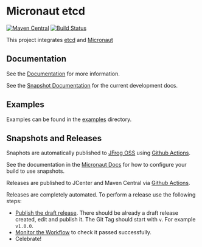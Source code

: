 # Micronaut etcd

[![Maven Central](https://img.shields.io/maven-central/v/io.micronaut.etcd/micronaut-etcd.svg?label=Maven%20Central)](https://search.maven.org/search?q=g:%22io.micronaut.etcd%22%20AND%20a:%22micronaut-etcd%22)
[![Build Status](https://github.com/micronaut-projects/micronaut-etcd/workflows/Java%20CI/badge.svg)](https://github.com/micronaut-projects/micronaut-etcd/actions)

This project integrates [etcd](https://etcd.io/) and [Micronaut](https://micronaut.io) 

## Documentation

See the [Documentation](https://micronaut-projects.github.io/micronaut-etcd/latest/guide/) for more information. 

See the [Snapshot Documentation](https://micronaut-projects.github.io/micronaut-etcd/snapshot/guide/) for the current development docs.

## Examples

Examples can be found in the [examples](https://github.com/micronaut-projects/micronaut-etcd/tree/master/examples) directory.

## Snapshots and Releases

Snaphots are automatically published to [JFrog OSS](https://oss.jfrog.org/artifactory/oss-snapshot-local/) using [Github Actions](https://github.com/micronaut-projects/micronaut-etcd/actions).

See the documentation in the [Micronaut Docs](https://docs.micronaut.io/latest/guide/index.html#usingsnapshots) for how to configure your build to use snapshots.

Releases are published to JCenter and Maven Central via [Github Actions](https://github.com/micronaut-projects/micronaut-etcd/actions).

Releases are completely automated. To perform a release use the following steps:

* [Publish the draft release](https://github.com/micronaut-projects/micronaut-etcd/releases). There should be already a draft release created, edit and publish it. The Git Tag should start with `v`. For example `v1.0.0`.
* [Monitor the Workflow](https://github.com/micronaut-projects/micronaut-etcd/actions?query=workflow%3ARelease) to check it passed successfully.
* Celebrate!

